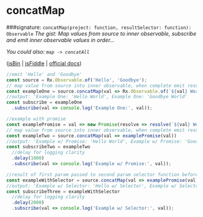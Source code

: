 # concatMap
###signature: `concatMap(project: function, resultSelector: function): Observable`
*The gist: Map values from source to inner observable, subscribe and emit inner observable values in order...*

*You could also: `map -> concatAll`*

([jsBin](http://jsbin.com/dekadarube/1/edit?js,console) | [jsFiddle](https://jsfiddle.net/qg6qfqLz/32/) | [official docs](http://reactivex.io/rxjs/class/es6/Observable.js~Observable.html#instance-method-concatMap))
```js
//emit 'Hello' and 'Goodbye'
const source = Rx.Observable.of('Hello', 'Goodbye');
// map value from source into inner observable, when complete emit result and move to next
const exampleOne = source.concatMap(val => Rx.Observable.of(`${val} World!`));
//output: 'Example One: 'Hello World', Example One: 'Goodbye World'
const subscribe = exampleOne
  .subscribe(val => console.log('Example One:', val));

//example with promise
const examplePromise = val => new Promise(resolve => resolve(`${val} World!`));
// map value from source into inner observable, when complete emit result and move to next
const exampleTwo = source.concatMap(val => examplePromise(val))
//output: 'Example w/ Promise: 'Hello World', Example w/ Promise: 'Goodbye World'
const subscribeTwo = exampleTwo
  //delay for logging clarity
  .delay(1000)
  .subscribe(val => console.log('Example w/ Promise:', val));

//result of first param passed to second param selector function before being  returned
const exampleWithSelector = source.concatMap(val => examplePromise(val), result => `${result} w/ selector!`);
//output: 'Example w/ Selector: 'Hello w/ Selector', Example w/ Selector: 'Goodbye w/ Selector'
const subscribeThree = exampleWithSelector
  //delay for logging clarity
  .delay(2000)
  .subscribe(val => console.log('Example w/ Selector:', val));
```
